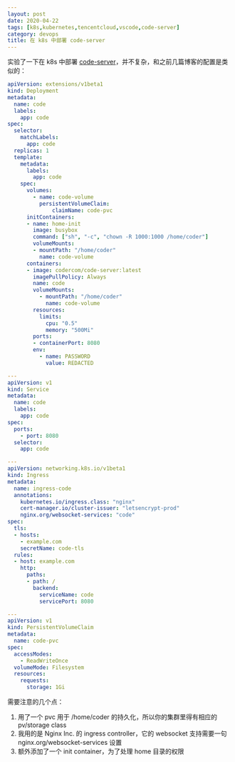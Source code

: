 ```yaml
---
layout: post
date: 2020-04-22
tags: [k8s,kubernetes,tencentcloud,vscode,code-server]
category: devops
title: 在 k8s 中部署 code-server
---
```


实验了一下在 k8s 中部署 [code-server](https://github.com/cdr/code-server)，并不复杂，和之前几篇博客的配置是类似的：

```yaml
apiVersion: extensions/v1beta1
kind: Deployment
metadata:
  name: code
  labels:
    app: code
spec:
  selector:
    matchLabels:
      app: code
  replicas: 1
  template:
    metadata:
      labels:
        app: code
    spec:
      volumes:
        - name: code-volume
          persistentVolumeClaim:
              claimName: code-pvc
      initContainers:
      - name: home-init
        image: busybox
        command: ["sh", "-c", "chown -R 1000:1000 /home/coder"]
        volumeMounts:
        - mountPath: "/home/coder"
          name: code-volume
      containers:
      - image: codercom/code-server:latest
        imagePullPolicy: Always
        name: code
        volumeMounts:
          - mountPath: "/home/coder"
            name: code-volume
        resources:
          limits:
            cpu: "0.5"
            memory: "500Mi"
        ports:
        - containerPort: 8080
        env:
          - name: PASSWORD
            value: REDACTED

---
apiVersion: v1
kind: Service
metadata:
  name: code
  labels:
    app: code
spec:
  ports:
    - port: 8080
  selector:
    app: code

---
apiVersion: networking.k8s.io/v1beta1
kind: Ingress
metadata:
  name: ingress-code
  annotations:
    kubernetes.io/ingress.class: "nginx"
    cert-manager.io/cluster-issuer: "letsencrypt-prod"
    nginx.org/websocket-services: "code"
spec:
  tls:
  - hosts:
    - example.com
    secretName: code-tls
  rules:
  - host: example.com
    http:
      paths:
      - path: /
        backend:
          serviceName: code
          servicePort: 8080

---
apiVersion: v1
kind: PersistentVolumeClaim
metadata:
  name: code-pvc
spec:
  accessModes:
    - ReadWriteOnce
  volumeMode: Filesystem
  resources:
    requests:
      storage: 1Gi
```

需要注意的几个点：

1. 用了一个 pvc 用于 /home/coder 的持久化，所以你的集群里得有相应的 pv/storage class
2. 我用的是 Nginx Inc. 的 ingress controller，它的 websocket 支持需要一句 nginx.org/websocket-services 设置
3. 额外添加了一个 init container，为了处理 home 目录的权限

